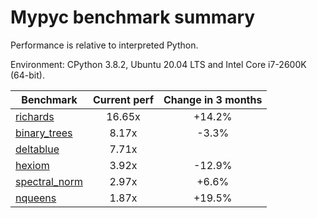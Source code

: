 # Mypyc benchmark summary

Performance is relative to interpreted Python.

Environment: CPython 3.8.2, Ubuntu 20.04 LTS and Intel Core i7-2600K (64-bit).

| Benchmark | Current perf | Change in 3 months |
| --- | :---: | :---: |
| [richards](benchmarks/richards.md) | 16.65x | +14.2% |
| [binary_trees](benchmarks/binary_trees.md) | 8.17x | -3.3% |
| [deltablue](benchmarks/deltablue.md) | 7.71x |  |
| [hexiom](benchmarks/hexiom.md) | 3.92x | -12.9% |
| [spectral_norm](benchmarks/spectral_norm.md) | 2.97x | +6.6% |
| [nqueens](benchmarks/nqueens.md) | 1.87x | +19.5% |
